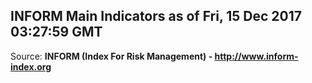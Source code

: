 ## INFORM Main Indicators as of Fri, 15 Dec 2017 03:27:59 GMT

Source: **INFORM (Index For Risk Management) - http://www.inform-index.org**